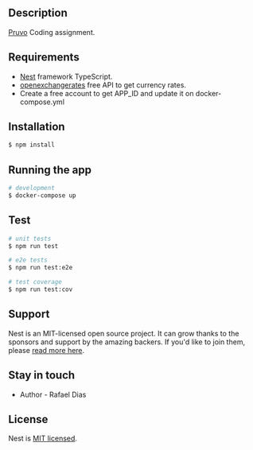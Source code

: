 
## Description
[Pruvo](https://pruvo-my.sharepoint.com/personal/itai_pruvo_com/_layouts/15/onedrive.aspx?id=%2Fpersonal%2Fitai_pruvo_com%2FDocuments%2FDevelopment%2FCoding%20Assignment%2FPruvo%20-%20Coding%20assignment%2Epdf&parent=%2Fpersonal%2Fitai_pruvo_com%2FDocuments%2FDevelopment%2FCoding%20Assignment&ga=1) Coding assignment.


## Requirements
- [Nest](https://github.com/nestjs/nest) framework TypeScript.
- [openexchangerates]( https://openexchangerates.org) free API to get currency rates.
- Create a free account to get APP_ID and update it on docker-compose.yml

## Installation

```bash
$ npm install
```

## Running the app

```bash
# development
$ docker-compose up
```

## Test

```bash
# unit tests
$ npm run test

# e2e tests
$ npm run test:e2e

# test coverage
$ npm run test:cov
```

## Support

Nest is an MIT-licensed open source project. It can grow thanks to the sponsors and support by the amazing backers. If you'd like to join them, please [read more here](https://docs.nestjs.com/support).

## Stay in touch

- Author - Rafael Dias

## License

Nest is [MIT licensed](LICENSE).
